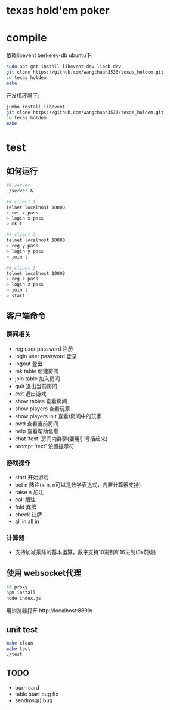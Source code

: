# texas hold'em poker

# compile
依赖libevent berkeley-db
ubuntu下:
```bash
sudo apt-get install libevent-dev libdb-dev
git clone https://github.com/wangchuan3533/texas_holdem.git
cd texas_holdem
make
```

开发机环境下:
```bash
jumbo install libevent
git clone https://github.com/wangchuan3533/texas_holdem.git
cd texas_holdem
make
```

# test
## 如何运行
```bash
## server
./server &

## client 1
telnet localhost 10000
> ret x pass
> login x pass
> mk t

## client 2
telnet localhost 10000
> reg y pass
> login y pass
> join t

## client 3
telnet localhost 10000
> reg z pass
> login z pass
> join t
> start
```
## 客户端命令
### 房间相关
- reg user password   注册
- login user password 登录
- logout              登出
- mk table            新建房间
- join table          加入房间
- quit                退出当前房间
- exit                退出游戏
- show tables         查看房间
- show players        查看玩家
- show players in t   查看t房间中的玩家
- pwd                 查看当前房间
- help                查看帮助信息
- chat 'text'         房间内群聊(要用引号括起来)
- prompt 'text'       设置提示符

### 游戏操作
- start          开始游戏
- bet n          赌注(+ n, n可以是数学表达式，内置计算器支持)
- raise n        加注
- call           跟注
- fold           弃牌
- check          让牌
- all in         all in

### 计算器
- 支持加减乘除的基本运算，数字支持10进制和16进制(0x前缀)

## 使用 websocket代理

```bash
cd proxy
npm install
node index.js
```
用浏览器打开 http://localhost:8899/

## unit test
```bash
make clean
make test
./test
```

## TODO
- burn card
- table start bug fix
- sendmsg() bug

